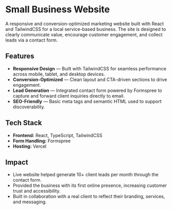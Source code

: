 # Small Business Website

A responsive and conversion-optimized marketing website built with React and TailwindCSS for a local service-based business. The site is designed to clearly communicate value, encourage customer engagement, and collect leads via a contact form.

## Features

* **Responsive Design** — Built with TailwindCSS for seamless performance across mobile, tablet, and desktop devices.
* **Conversion-Optimized** — Clean layout and CTA-driven sections to drive engagement.
* **Lead Generation** — Integrated contact form powered by Formspree to capture and forward client inquiries directly to email.
* **SEO-Friendly** — Basic meta tags and semantic HTML used to support discoverability.

## Tech Stack

* **Frontend:** React, TypeScript, TailwindCSS
* **Form Handling:** Formspree
* **Hosting:** Vercel 

## Impact

* Live website helped generate 10+ client leads per month through the contact form.
* Provided the business with its first online presence, increasing customer trust and accessibility.
* Built in collaboration with a real client to reflect their branding, services, and messaging.
